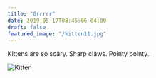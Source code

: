 ```yaml
---
title: "Grrrrr"
date: 2019-05-17T08:45:06-04:00
draft: false
featured_image: "/kitten11.jpg"
---
```


Kittens are so scary.  Sharp claws.  Pointy pointy.

![Kitten](/kitten11.jpg)